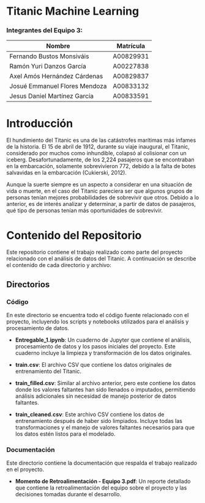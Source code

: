 # Titanic Machine Learning

### Integrantes del Equipo 3:
| Nombre | Matrícula |
| ----------- | ----------- |
| Fernando Bustos Monsiváis | A00829931 |
| Ramón Yuri Danzos García | A00227838 |
| Axel Amós Hernández Cárdenas | A00829837 |
| Josué Emmanuel Flores Mendoza | A00833132 |
| Jesus Daniel Martínez García | A00833591 |

# Introducción

El hundimiento del Titanic es una de las catástrofes marítimas más infames de la historia. El 15 de abril de 1912, durante su viaje inaugural, el Titanic, considerado por muchos como inhundible, colapsó al colisionar con un iceberg. Desafortunadamente, de los 2,224 pasajeros que se encontraban en la embarcación, solamente sobrevivieron 772, debido a la falta de botes salvavidas en la embarcación (Cukierski, 2012).

Aunque la suerte siempre es un aspecto a considerar en una situación de vida o muerte, en el caso del Titanic pareciera ser que algunos grupos de personas tenían mejores probabilidades de sobrevivir que otros. Debido a lo anterior, es de interés analizar y determinar, a partir de datos de pasajeros, qué tipo de personas tenían más oportunidades de sobrevivir.

# Contenido del Repositorio

Este repositorio contiene el trabajo realizado como parte del proyecto relacionado con el análisis de datos del Titanic. A continuación se describe el contenido de cada directorio y archivo:

## Directorios

### Código
En este directorio se encuentra todo el código fuente relacionado con el proyecto, incluyendo los scripts y notebooks utilizados para el análisis y procesamiento de datos.

- **Entregable_1.ipynb**: Un cuaderno de Jupyter que contiene el análisis, procesamiento de datos y los pasos iniciales del proyecto. Este cuaderno incluye la limpieza y transformación de los datos originales.

- **train.csv**: El archivo CSV que contiene los datos originales de entrenamiento del Titanic.

- **train_filled.csv**: Similar al archivo anterior, pero este contiene los datos donde los valores faltantes han sido llenados o imputados, permitiendo análisis adicionales sin necesidad de manejo posterior de datos faltantes.

- **train_cleaned.csv**: Este archivo CSV contiene los datos de entrenamiento después de haber sido limpiados. Incluye todas las transformaciones y el manejo de valores faltantes necesarios para que los datos estén listos para el modelado.


### Documentación
Este directorio contiene la documentación que respalda el trabajo realizado en el proyecto.

- **Momento de Retroalimentación - Equipo 3.pdf**: Un reporte detallado que contiene la retroalimentación del equipo sobre el proyecto y las decisiones tomadas durante el desarrollo.
<!-- https://docs.github.com/en/get-started/writing-on-github/getting-started-with-writing-and-formatting-on-github/basic-writing-and-formatting-syntax -->
<!-- https://docs.github.com/en/get-started/writing-on-github/getting-started-with-writing-and-formatting-on-github/basic-writing-and-formatting-syntax -->
<!-- Por el badge! =) -->
<!-- HOLA -->
